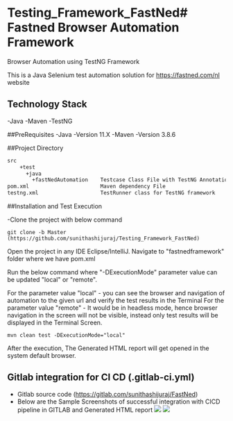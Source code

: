 # Testing_Framework_FastNed# Fastned Browser Automation Framework

Browser Automation using TestNG Framework

This is a Java Selenium test automation solution for https://fastned.com/nl website

## Technology Stack
-Java
-Maven
-TestNG

##PreRequisites
-Java -Version 11.X
-Maven -Version 3.8.6

##Project Directory
```bash
src
    +test
      +java
        +fastNedAutomation    Testcase Class File with TestNG Annotations
pom.xml                       Maven dependency File
testng.xml                    TestRunner class for TestNG framework
```

##Installation and Test Execution

-Clone the project with below command

```
git clone -b Master (https://github.com/sunithashijuraj/Testing_Framework_FastNed)

```

Open the project in any IDE Eclipse/IntelliJ.
Navigate to "fastnedframework" folder where we have pom.xml

Run the below command where "-DExecutionMode" parameter value can be updated "local" or "remote".

For the parameter value "local" - you can see the browser and navigation of automation to the given url and 
verify the test results in the Terminal
For the parameter value "remote" - It would be in headless mode, hence browser navigation in the screen will not be visible, 
instead only test results will be displayed in the Terminal Screen.

```
mvn clean test -DExecutionMode="local"
```

After the execution, The Generated HTML report will get opened in the system default browser.

##  Gitlab integration for CI CD (.gitlab-ci.yml)
- Gitlab source code (https://gitlab.com/sunithashijuraj/FastNed)
- Below are the Sample Screenshots of successful integration with CICD pipeline in GITLAB and Generated HTML report
![](C:\Users\sunit\Desktop\Pipeline_success_report.png)
![](C:\Users\sunit\Desktop\Pipeline_Job_success_report.png)
